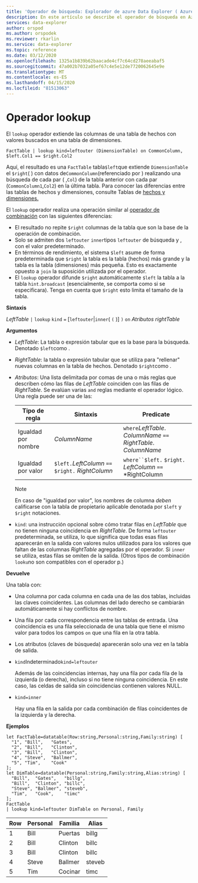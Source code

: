 ```yaml
---
title: 'Operador de búsqueda: Explorador de azure Data Explorer ( Azure Data Explorer) Microsoft Docs'
description: En este artículo se describe el operador de búsqueda en Azure Data Explorer.
services: data-explorer
author: orspod
ms.author: orspodek
ms.reviewer: rkarlin
ms.service: data-explorer
ms.topic: reference
ms.date: 03/12/2020
ms.openlocfilehash: 1325a1b839b62baacade4cf7c64cd278aeeabaf5
ms.sourcegitcommit: 47a002b7032a05ef67c4e5e12de7720062645e9e
ms.translationtype: MT
ms.contentlocale: es-ES
ms.lasthandoff: 04/15/2020
ms.locfileid: "81513063"
---
```

# <a name="lookup-operator"></a>Operador lookup

El `lookup` operador extiende las columnas de una tabla de hechos con valores buscados en una tabla de dimensiones.

```kusto
FactTable | lookup kind=leftouter (DimensionTable) on CommonColumn, $left.Col1 == $right.Col2
```

Aquí, el resultado es una `FactTable` tabla`$left`que extiende `DimensionTable` el `$right`( ) con datos de`CommonColumn`(referenciado por ) realizando una búsqueda de cada par ( ,`Col`) de la tabla anterior con cada par (`CommonColumn1`,`Col2`) en la última tabla. Para conocer las diferencias entre las tablas de hechos y dimensiones, consulte Tablas de [hechos y dimensiones.](../concepts/fact-and-dimension-tables.md) 

El `lookup` operador realiza una operación similar al [operador de combinación](joinoperator.md) con las siguientes diferencias:

* El resultado no repite `$right` columnas de la tabla que son la base de la operación de combinación.
* Solo se admiten dos `leftouter` `inner`tipos `leftouter` de búsqueda y , con el valor predeterminado.
* En términos de rendimiento, el sistema `$left` asume de forma predeterminada que `$right` la tabla es la tabla (hechos) más grande y la tabla es la tabla (dimensiones) más pequeña. Esto es exactamente opuesto a `join` la suposición utilizada por el operador.
* El `lookup` operador difunde `$right` automáticamente `$left` la tabla a la tabla `hint.broadcast` (esencialmente, se comporta como si se especificara). Tenga en cuenta que `$right` esto limita el tamaño de la tabla.

**Sintaxis**

*LeftTable* `|` `lookup` `kind` `=` [`leftouter`|`inner`( `(` )] `)` `on` *Atributos* *rightTable*

**Argumentos**

* *LeftTable*: La tabla o expresión tabular que es la base para la búsqueda.
  Denotado `$left`como .

* *RightTable*: la tabla o expresión tabular que se utiliza para "rellenar" nuevas columnas en la tabla de hechos. Denotado `$right`como .

* *Atributos*: Una lista delimitada por comas de una o más reglas que describen cómo las filas de *LeftTable* coinciden con las filas de *RightTable*. Se evalúan varias `and` reglas mediante el operador lógico.
  Una regla puede ser una de las:

  |Tipo de regla        |Sintaxis                                          |Predicate                                                      |
  |-----------------|------------------------------------------------|---------------------------------------------------------------|
  |Igualdad por nombre |*ColumnName*                                    |`where`*LeftTable*. *ColumnName* `==` *RightTable*. *ColumnName*|
  |Igualdad por valor|`$left.`*LeftColumn* `==` `$right.` *RightColumn*|`where``$left.` `$right.` *LeftColumn* `==` *RightColumn        |

  > [!Note] 
  > En caso de "igualdad por valor", los nombres de columna *deben* calificarse con la tabla de propietario aplicable denotada por `$left` y `$right` notaciones.

* `kind`: una instrucción opcional sobre cómo tratar filas en *LeftTable* que no tienen ninguna coincidencia en *RightTable*. De forma `leftouter` predeterminada, se utiliza, lo que significa que todas esas filas aparecerán en la salida con valores nulos utilizados para los valores que faltan de las columnas *RightTable* agregadas por el operador. Si `inner` se utiliza, estas filas se omiten de la salida. (Otros tipos de combinación `looku`no son compatibles con el operador p.)
  
**Devuelve**

Una tabla con:

* Una columna por cada columna en cada una de las dos tablas, incluidas las claves coincidentes.
  Las columnas del lado derecho se cambiarán automáticamente si hay conflictos de nombre.
* Una fila por cada correspondencia entre las tablas de entrada. Una coincidencia es una fila seleccionada de una tabla que tiene el mismo valor para todos los campos `on` que una fila en la otra tabla. 
* Los atributos (claves de búsqueda) aparecerán solo una vez en la tabla de salida.

 * `kind`Indeterminado`kind=leftouter`

     Además de las coincidencias internas, hay una fila por cada fila de la izquierda (o derecha), incluso si no tiene ninguna coincidencia. En este caso, las celdas de salida sin coincidencias contienen valores NULL.

 * `kind=inner`

     Hay una fila en la salida por cada combinación de filas coincidentes de la izquierda y la derecha.

**Ejemplos**

```kusto
let FactTable=datatable(Row:string,Personal:string,Family:string) [
  "1", "Bill",   "Gates",
  "2", "Bill",   "Clinton",
  "3", "Bill",   "Clinton",
  "4", "Steve",  "Ballmer",
  "5", "Tim",    "Cook"
];
let DimTable=datatable(Personal:string,Family:string,Alias:string) [
  "Bill",  "Gates",   "billg",
  "Bill",  "Clinton", "billc",
  "Steve", "Ballmer", "steveb",
  "Tim",   "Cook",    "timc"
];
FactTable
| lookup kind=leftouter DimTable on Personal, Family
```

Row     | Personal  | Familia   | Alias
--------|-----------|----------|--------
1       | Bill      | Puertas    | billg
2       | Bill      | Clinton  | billc
3       | Bill      | Clinton  | billc
4       | Steve     | Ballmer  | steveb
5       | Tim       | Cocinar     | timc